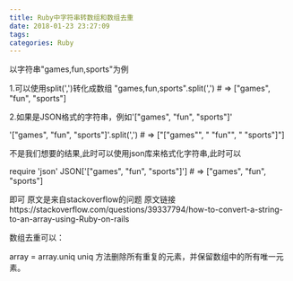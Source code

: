 ```yaml
---
title: Ruby中字符串转数组和数组去重
date: 2018-01-23 23:27:09
tags: 
categories: Ruby
---
```


以字符串"games,fun,sports"为例

1.可以使用split(',')转化成数组
"games,fun,sports".split(',') # => ["games", "fun", "sports"]

2.如果是JSON格式的字符串，例如'["games", "fun", "sports"]'

'["games", "fun", "sports"]'.split(',')  # =>  ["[\"games\"", " \"fun\"", " \"sports\"]"]

 不是我们想要的结果,此时可以使用json库来格式化字符串,此时可以

require 'json'
JSON['["games", "fun", "sports"]'] # => ["games", "fun", "sports"]

即可
原文是来自stackoverflow的问题
原文链接https://stackoverflow.com/questions/39337794/how-to-convert-a-string-to-an-array-using-Ruby-on-rails



数组去重可以：

array = array.uniq
uniq 方法删除所有重复的元素，并保留数组中的所有唯一元素。